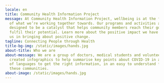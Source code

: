 ```yaml
---
locale: en
title: Community Health Information Project
message: At Community Health Information Project, wellbeing is at the forefront
  of what we’re working together towards. Our programs and activities are
  designed to be a catalyst that helps community members reach their goals and
  fulfil their potential. Learn more about the positive impact we have and join
  us in bringing about positive change.
tagline: Connecting People through Health
title-bg-img: /static/images/hands.jpg
about-title: Who we are
about-message: We are a group of doctors, medical students and volunteers, we’ve
  created infographics to help summarise key points about COVID-19 in a variety
  of languages to get the right information, in an easy to understand format, to
  these communities.
about-image: /static/images/hands.jpg
---
```

